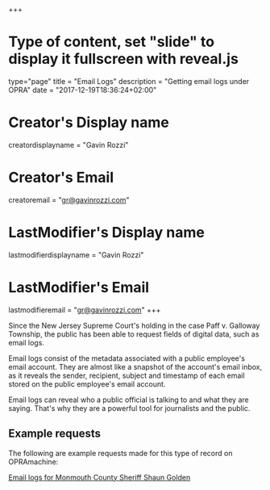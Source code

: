 +++
# Type of content, set "slide" to display it fullscreen with reveal.js
type="page"
title = "Email Logs"
description = "Getting email logs under OPRA"
date = "2017-12-19T18:36:24+02:00"
# Creator's Display name
creatordisplayname = "Gavin Rozzi"
# Creator's Email
creatoremail = "gr@gavinrozzi.com"
# LastModifier's Display name
lastmodifierdisplayname = "Gavin Rozzi"
# LastModifier's Email
lastmodifieremail = "gr@gavinrozzi.com"
+++

Since the New Jersey Supreme Court's holding in the case Paff v. Galloway Township, the public has been able to request fields of digital data, such as email logs.

Email logs consist of the metadata associated with a public employee's email account. They are almost like a snapshot of the account's email inbox, as it reveals the sender, recipient, subject and timestamp of each email stored on the public employee's email account.

Email logs can reveal who a public official is talking to and what they are saying. That's why they are a powerful tool for journalists and the public.

## Example requests
The following are example requests made for this type of record on OPRAmachine:

[Email logs for Monmouth County Sheriff Shaun Golden](https://opramachine.com/request/copies_of_email_logs_for_sheriff#incoming-862)


